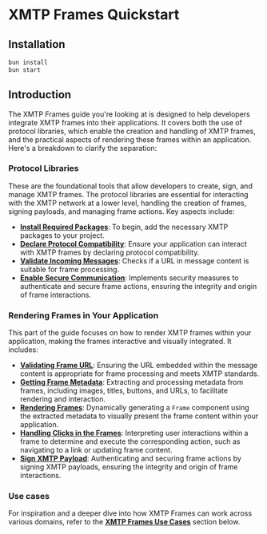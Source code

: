 # XMTP Frames Quickstart

## Installation

```bash
bun install
bun start
```

## Introduction

The XMTP Frames guide you're looking at is designed to help developers integrate XMTP frames into their applications. It covers both the use of protocol libraries, which enable the creation and handling of XMTP frames, and the practical aspects of rendering these frames within an application. Here's a breakdown to clarify the separation:

### Protocol Libraries

These are the foundational tools that allow developers to create, sign, and manage XMTP frames. The protocol libraries are essential for interacting with the XMTP network at a lower level, handling the creation of frames, signing payloads, and managing frame actions. Key aspects include:

- [**Install Required Packages**](https://xmtp.org/docs/build/frames#install-required-packages): To begin, add the necessary XMTP packages to your project.
- [**Declare Protocol Compatibility**](https://xmtp.org/docs/build/frames#declare-protocol-compatibility): Ensure your application can interact with XMTP frames by declaring protocol compatibility.
- [**Validate Incoming Messages**](https://xmtp.org/docs/build/frames#Validate-Incoming-Messages): Checks if a URL in message content is suitable for frame processing.
- [**Enable Secure Communication**](https://xmtp.org/docs/build/frames#enable-secure-communication): Implements security measures to authenticate and secure frame actions, ensuring the integrity and origin of frame interactions.

### Rendering Frames in Your Application

This part of the guide focuses on how to render XMTP frames within your application, making the frames interactive and visually integrated. It includes:

- [**Validating Frame URL**](https://xmtp.org/docs/build/frames#validating-frame-url): Ensuring the URL embedded within the message content is appropriate for frame processing and meets XMTP standards.
- [**Getting Frame Metadata**](https://xmtp.org/docs/build/frames#getting-frame-metadata): Extracting and processing metadata from frames, including images, titles, buttons, and URLs, to facilitate rendering and interaction.
- [**Rendering Frames**](https://xmtp.org/docs/build/frames#rendering-frames): Dynamically generating a `Frame` component using the extracted metadata to visually present the frame content within your application.
- [**Handling Clicks in the Frames**](https://xmtp.org/docs/build/frames#handling-clicks-in-the-frames): Interpreting user interactions within a frame to determine and execute the corresponding action, such as navigating to a link or updating frame content.
- [**Sign XMTP Payload**](https://xmtp.org/docs/build/frames#sign-xmtp-payload): Authenticating and securing frame actions by signing XMTP payloads, ensuring the integrity and origin of frame interactions.

### Use cases

For inspiration and a deeper dive into how XMTP Frames can work across various domains, refer to the **[XMTP Frames Use Cases](/docs/use-cases/frames)** section below.
